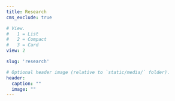 ```yaml
---
title: Research
cms_exclude: true

# View.
#   1 = List
#   2 = Compact
#   3 = Card
view: 2

slug: 'research'

# Optional header image (relative to `static/media/` folder).
header:
  caption: ""
  image: ""
---
```

